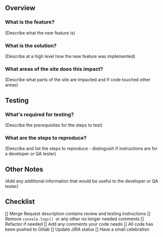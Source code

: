 ## Overview
### What is the feature?
(Describe what the new feature is)

### What is the solution?
(Describe at a high level how the new feature was implemented)

### What areas of the site does this impact?
(Describe what parts of the site are impacted and if code touched other areas)

## Testing
### What's required for testing?
(Describe the prerequisites for the steps to test)

### What are the steps to reproduce?
(Describe and list the steps to reproduce - distinguish if instructions are for a developer or QA tester)

## Other Notes
(Add any additional information that would be useful to the developer or QA tester)

## Checklist
[] Merge Request description contains review and testing instructions
[] Remove `console.logs() `or any other no longer needed comments
[] Refactor if needed
[] Add any comments your code needs
[] All code has been pushed to Gitlab
[] Update JIRA status
[] Have a small celebration 